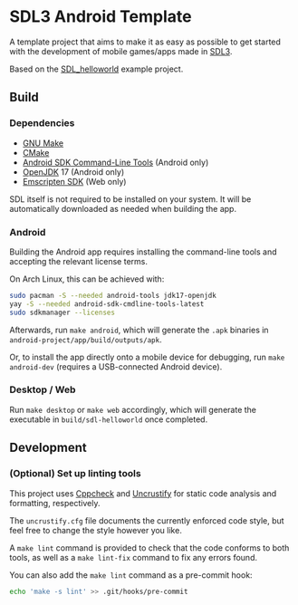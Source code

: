 # SDL3 Android Template

A template project that aims to make it as easy as possible to get started
with the development of mobile games/apps made in [SDL3].

Based on the [SDL_helloworld] example project.

## Build

### Dependencies

- [GNU Make]
- [CMake]
- [Android SDK Command-Line Tools] (Android only)
- [OpenJDK] 17 (Android only)
- [Emscripten SDK] (Web only)
<!-- - [Inkscape] (Android only) -->

SDL itself is not required to be installed on your system.
It will be automatically downloaded as needed when building the app.

### Android

Building the Android app requires installing the command-line tools
and accepting the relevant license terms.

On Arch Linux, this can be achieved with:

```sh
sudo pacman -S --needed android-tools jdk17-openjdk
yay -S --needed android-sdk-cmdline-tools-latest
sudo sdkmanager --licenses
```

Afterwards, run `make android`,
which will generate the `.apk` binaries in
`android-project/app/build/outputs/apk`.

Or, to install the app directly onto a mobile device for debugging,
run `make android-dev`
(requires a USB-connected Android device).

### Desktop / Web

Run `make desktop` or `make web` accordingly,
which will generate the executable in `build/sdl-helloworld` once completed.

## Development

### (Optional) Set up linting tools

This project uses [Cppcheck] and [Uncrustify]
for static code analysis and formatting, respectively.

The `uncrustify.cfg` file documents the currently enforced code style,
but feel free to change the style however you like.

A `make lint` command is provided to check that the code conforms to both tools,
as well as a `make lint-fix` command to fix any errors found.

You can also add the `make lint` command as a pre-commit hook:

```sh
echo 'make -s lint' >> .git/hooks/pre-commit
```

<!-- Links -->

[SDL3]: http://libsdl.org/
[SDL_helloworld]: https://github.com/libsdl-org/SDL_helloworld
[GNU Make]: http://www.gnu.org/software/make/
[CMake]: https://cmake.org/
[Android SDK Command-Line Tools]:
	https://developer.android.com/tools/releases/cmdline-tools
[OpenJDK]: https://openjdk.org/
<!-- [Inkscape]: https://inkscape.org/ -->
[Emscripten SDK]: https://emscripten.org/

[Cppcheck]: https://cppcheck.sourceforge.io/
[Uncrustify]: https://uncrustify.sourceforge.net/
